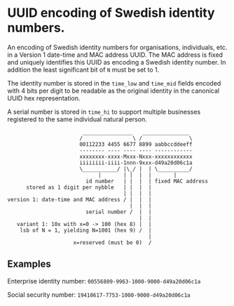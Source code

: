 # UUID encoding of Swedish identity numbers.

An encoding of Swedish identity numbers for organisations, individuals,
etc. in a Version 1 date-time and MAC address UUID. The MAC address is fixed
and uniquely identifies this UUID as encoding a Swedish identity number.
In addition the least significant bit of `N` must be set to 1.

The identity number is stored in the `time_low` and `time_mid` fields
encoded with 4 bits per digit to be readable as the original identity
in the canonical UUID hex representation.

A serial number is stored in `time_hi` to support multiple businesses registered
to the same individual natural person.

```
                        ________________   _______________
                       /                \ /               \
                       00112233 4455 6677 8899 aabbccddeeff
                       -------- ---- ---- ---- ------------
                       xxxxxxxx-xxxx-Mxxx-Nxxx-xxxxxxxxxxxx
                       iiiiiiii-iiii-1nnn-9xxx-d49a20d06c1a
                       \___________/ |\_/ |  | \__________/
                             |       | |  |  |       |
                         id number   | |  |  | fixed MAC address
      stored as 1 digit per nybble   | |  |  |
                                     | |  |  |
version 1: date-time and MAC address / |  |  |
                                       |  |  |
                         serial number /  |  |
                                          |  |
   variant 1: 10x with x=0 -> 100 (hex 8) |  |
    lsb of N = 1, yielding N=1001 (hex 9) /  |
                                             |
                     x=reserved (must be 0)  /
```

## Examples

Enterprise identity number: `00556809-9963-1000-9000-d49a20d06c1a`

Social security number: `19410617-7753-1000-9000-d49a20d06c1a`



